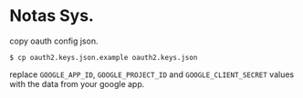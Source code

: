 # Notas Sys.

copy oauth config json.

```
$ cp oauth2.keys.json.example oauth2.keys.json
```

replace `GOOGLE_APP_ID`, `GOOGLE_PROJECT_ID` and `GOOGLE_CLIENT_SECRET` values with the data from your google app.
